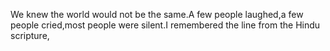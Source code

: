 We knew the world would not be the same.A few people laughed,a few people cried,most people were silent.I remembered the line from the Hindu scripture,